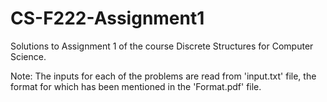 # CS-F222-Assignment1

Solutions to Assignment 1 of the course Discrete Structures for Computer Science.

Note: The inputs for each of the problems are read from 'input.txt' file, the format for which has been mentioned in the 'Format.pdf' file.
